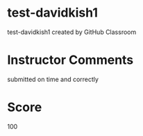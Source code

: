 # test-davidkish1
test-davidkish1 created by GitHub Classroom
# Instructor Comments
submitted on time and correctly

# Score
100
